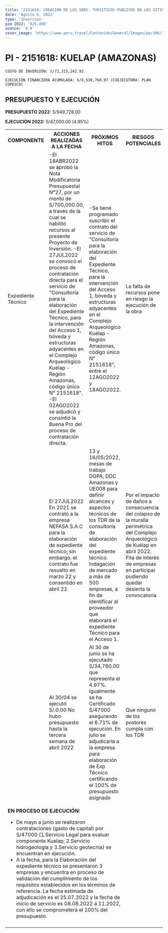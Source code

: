 ```yaml
---
title: '2151618: CREACION DE LOS SERV. TURISTICOS PUBLICOS EN LOS SITIOS ARQ. DE YALAPE, KARAJIA, LAGUNA DE LOS CONDORES, MAKCRO, TELLA, KUELAP, REVASH, OLAN, LA CONGONA Y CORREDOR TURISTICO DEL ALTO UTCUBAMBA, EN LAS PROVINCIAS DE CHACHAPOYAS Y LUYA-REGION AMAZONAS'
date: 'Agosto 5, 2022'
type: 'Inversion'
pim 2022: '825,490'
avance: '4.9'
cover_image: 'https://www.peru.travel/Contenido/General/Imagen/pe/386/1.1/kuelap-fortaleza.jpg'
---
```


# PI - 2151618: KUELAP (AMAZONAS)

`COSTO DE INVERSIÓN: S/72,315,242.92`

`EJECUCIÓN FINANCIERA ACUMULADA: S/8,538,760.97 (COEJECUTORA: PLAN COPESCO)`

## PRESUPUESTO Y EJECUCIÓN

**PRESUPUESTO 2022:** S/949,728.00 

**EJECUCIÓN 2022:** S/47,000.00 (4.95%)

<table>

<tr>
<th>COMPONENTE</th>
<th>ACCIONES REALIZADAS A LA FECHA</th>
<th>PRÓXIMOS HITOS</th>
<th>RIESGOS POTENCIALES</th>
</tr>

<tr>
<td>Expediente Técnico</td>
<td>-El 18ABR2022 se aprobó la Nota Modificatoria Presupuestal N°27, por un monto de S/700,000.00, a través de la cual se habilitó recursos al presente Proyecto de Inversión.
-El 27JUL2022 se convocó el proceso de contratación directa para el servicio de "Consultoría para la elaboración del Expediente Técnico, para la intervención del Acceso 1, bóveda y estructuras adyacentes en el Complejo Arqueológico Kuélap - Región Amazonas, código único N° 2151618".
-El 02AGO2022 se adjudicó y consintió la Buena Pro del proceso de contratación directa.</td>
<td>-Se tiene programado suscribir el contrato del servicio de "Consultoría para la elaboración del Expediente Técnico, para la intervención del Acceso 1, bóveda y estructuras adyacentes en el Complejo Arqueológico Kuélap - Región Amazonas, código único N° 2151618", entre el 12AGO2022 y 18AGO2022.</td>
<td>La falta de recursos pone en riesgo la ejecución de la obra</td>
</tr>

<tr>
<td> </td>
<td> El 27JUL2022
En 2021 se contrató a la empresa NEFASA S.A.C para la elaboración de expediente técnico; sin embargo, el contrato fue resuelto en marzo 22 y consentido en abril 22.
</td>
<td>13 y 16/05/2022, mesas de trabajo DGPA, DDC Amazonas y UE008 para definir alcances y aspectos técnicos de los TDR de la consultoría de elaboración del expediente técnico.
Indagación de mercado a más de 500 empresas, a fin de identificar al proveedor que elaborará el expediente Técnico para el Acceso 1.
</td>
<td>Por el impacto de daños a consecuencia del colapso de la muralla perimétrica del Complejo Arqueológico de Kuélap en abril 2022. Flta de interés de empresas en participar pudiendo quedar desierta la convocatoria</td>
</tr>

<tr>
<td> </td>
<td>Al 30/04 se ejecutó S/.0.00
 No hubo presupuesto hasta la tercera semana de abril 2022
</td>
<td>Al 30 de junio se ha ejecutado S/34,760.00 que representa el 4.97%. Igualmente se ha Certificado S/47000 asegurando el 6.71% de ejecución. En julio se adjudicaría a la empresa para elaboración de Exp Técnico certificando el 100% de presupuesto asignado</td>
<td>Que ninguno de los postores cumpla con los TDR</td>
</tr>

<tr>
<td colspan="3">

**EN PROCESO DE EJECUCIÓN:** 

* De mayo a junio se realizaron contrataciones (gasto de capital) por S/47000 (1.Servicio Legal para evaluar componente Kuelap; 2.Servicio hidrogeología y 3.Servicio geotecnia) se encuentran en ejecución.
* A la fecha, para la Elaboración del expediente técnico se presentaron 3 empresas y encuentra en proceso de validación del cumplimiento de los requisitos establecidos en los términos de referencia. La fecha estimada de adjudicación es el 25.07.2022 y la fecha de inicio de servicio es 08.08.2022 a 11.2022, con ello se comprometerá el 100% del presupuesto. 
</td>
</tr>

<tr>
<td></td>
<td></td>
<td></td>
</tr>

</table>
